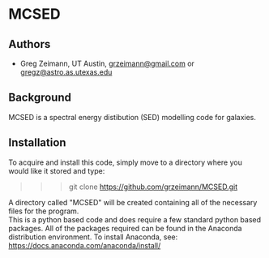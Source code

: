 # MCSED
## Authors

* Greg Zeimann, UT Austin, grzeimann@gmail.com or gregz@astro.as.utexas.edu

## Background
MCSED is a spectral energy distibution (SED) modelling code for galaxies.   

## Installation
To acquire and install this code, simply move to a directory where you would like it stored and type:
>>> git clone https://github.com/grzeimann/MCSED.git

A directory called "MCSED" will be created containing all of the necessary files for the program.  
This is a python based code and does require a few standard python based packages.  All of the
packages required can be found in the Anaconda distribution environment.  To install Anaconda, see:
https://docs.anaconda.com/anaconda/install/


